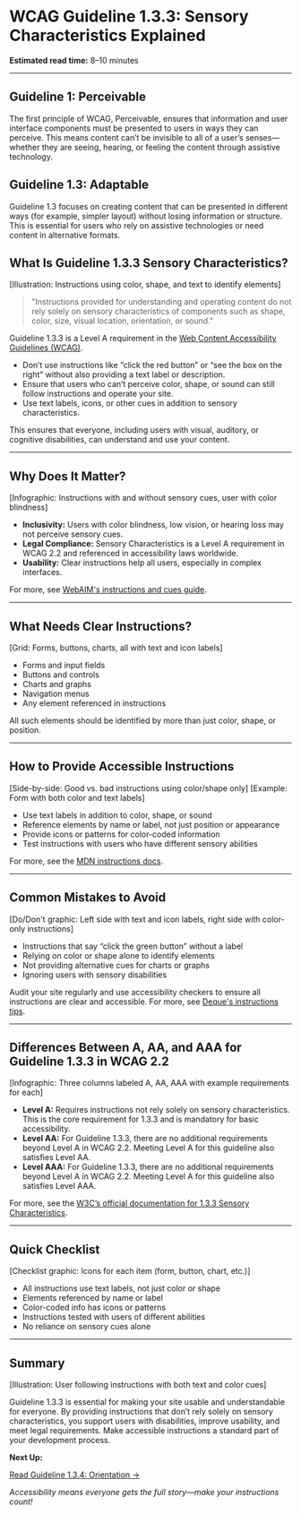 <!--
title: WCAG Guideline 1.3.3: Sensory Characteristics Explained
series: Making the Web Accessible for All
description: A practical guide to WCAG Guideline 1.3.3 (Sensory Characteristics)—what it means, why it matters, and how to ensure instructions don’t rely on shape, color, or sound alone.
keywords: wcag 1.3.3, sensory characteristics, accessibility, web standards, instructions, color, shape, digital inclusion
image: wcag-1-3-3-sensory-characteristics.png
imageAlt: Illustration of instructions using color, shape, and text
-->

# **WCAG Guideline 1.3.3: Sensory Characteristics Explained**

**Estimated read time:** 8–10 minutes

---

## **Guideline 1: Perceivable**

The first principle of WCAG, Perceivable, ensures that information and user interface components must be presented to users in ways they can perceive. This means content can’t be invisible to all of a user’s senses—whether they are seeing, hearing, or feeling the content through assistive technology.

## **Guideline 1.3: Adaptable**

Guideline 1.3 focuses on creating content that can be presented in different ways (for example, simpler layout) without losing information or structure. This is essential for users who rely on assistive technologies or need content in alternative formats.

## **What Is Guideline 1.3.3 Sensory Characteristics?**

[Illustration: Instructions using color, shape, and text to identify elements]

> "Instructions provided for understanding and operating content do not rely solely on sensory characteristics of components such as shape, color, size, visual location, orientation, or sound."

Guideline 1.3.3 is a Level A requirement in the [Web Content Accessibility Guidelines (WCAG)](https://www.w3.org/WAI/WCAG22/quickref/#sensory-characteristics).

- Don’t use instructions like “click the red button” or “see the box on the right” without also providing a text label or description.
- Ensure that users who can’t perceive color, shape, or sound can still follow instructions and operate your site.
- Use text labels, icons, or other cues in addition to sensory characteristics.

This ensures that everyone, including users with visual, auditory, or cognitive disabilities, can understand and use your content.

---

## **Why Does It Matter?**

[Infographic: Instructions with and without sensory cues, user with color blindness]

- **Inclusivity:** Users with color blindness, low vision, or hearing loss may not perceive sensory cues.
- **Legal Compliance:** Sensory Characteristics is a Level A requirement in WCAG 2.2 and referenced in accessibility laws worldwide.
- **Usability:** Clear instructions help all users, especially in complex interfaces.

For more, see [WebAIM's instructions and cues guide](https://webaim.org/techniques/forms/instructions).

---

## **What Needs Clear Instructions?**

[Grid: Forms, buttons, charts, all with text and icon labels]

- Forms and input fields
- Buttons and controls
- Charts and graphs
- Navigation menus
- Any element referenced in instructions

All such elements should be identified by more than just color, shape, or position.

---

## **How to Provide Accessible Instructions**

[Side-by-side: Good vs. bad instructions using color/shape only]
[Example: Form with both color and text labels]

- Use text labels in addition to color, shape, or sound
- Reference elements by name or label, not just position or appearance
- Provide icons or patterns for color-coded information
- Test instructions with users who have different sensory abilities

For more, see the [MDN instructions docs](https://developer.mozilla.org/en-US/docs/Web/Accessibility/Understanding_WCAG/Perceivable#sensory_characteristics).

---

## **Common Mistakes to Avoid**

[Do/Don't graphic: Left side with text and icon labels, right side with color-only instructions]

- Instructions that say “click the green button” without a label
- Relying on color or shape alone to identify elements
- Not providing alternative cues for charts or graphs
- Ignoring users with sensory disabilities

Audit your site regularly and use accessibility checkers to ensure all instructions are clear and accessible. For more, see [Deque's instructions tips](https://www.deque.com/blog/accessible-instructions/).

---

## **Differences Between A, AA, and AAA for Guideline 1.3.3 in WCAG 2.2**

[Infographic: Three columns labeled A, AA, AAA with example requirements for each]

- **Level A:** Requires instructions not rely solely on sensory characteristics. This is the core requirement for 1.3.3 and is mandatory for basic accessibility.
- **Level AA:** For Guideline 1.3.3, there are no additional requirements beyond Level A in WCAG 2.2. Meeting Level A for this guideline also satisfies Level AA.
- **Level AAA:** For Guideline 1.3.3, there are no additional requirements beyond Level A in WCAG 2.2. Meeting Level A for this guideline also satisfies Level AAA.

For more, see the [W3C’s official documentation for 1.3.3 Sensory Characteristics](https://www.w3.org/WAI/WCAG22/Understanding/sensory-characteristics.html).

---

## **Quick Checklist**

[Checklist graphic: Icons for each item (form, button, chart, etc.)]

- All instructions use text labels, not just color or shape
- Elements referenced by name or label
- Color-coded info has icons or patterns
- Instructions tested with users of different abilities
- No reliance on sensory cues alone

---

## **Summary**

[Illustration: User following instructions with both text and color cues]

Guideline 1.3.3 is essential for making your site usable and understandable for everyone. By providing instructions that don’t rely solely on sensory characteristics, you support users with disabilities, improve usability, and meet legal requirements. Make accessible instructions a standard part of your development process.

**Next Up:**

[Read Guideline 1.3.4: Orientation →](WCAG-Guideline-1-3-4-Orientation-Explained.md)

*Accessibility means everyone gets the full story—make your instructions count!*
